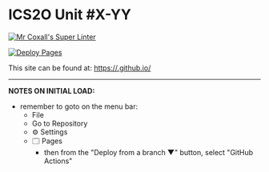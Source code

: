 # ICS2O Unit #X-YY

[![Mr Coxall's Super Linter](https://github.com/ICD2O-Digital-Tech-JackT/Rock-Paper-Scissors/workflows/Mr%20Coxall's%20Super%20Linter/badge.svg)](https://github.com/ICD2O-Digital-Tech-JackT/Rock-Paper-Scissors/actions)

[![Deploy Pages](https://github.com/ICD2O-Digital-Tech-JackT/Rock-Paper-Scissors/workflows/Deploy%20Pages/badge.svg)](https://github.com/ICD2O-Digital-Tech-JackT/Rock-Paper-Scissors/actions)

This site can be found at: [https://<OWNER>.github.io/<REPOSITORY>](https://<OWNER>.github.io/<REPOSITORY>)

---

**NOTES ON INITIAL LOAD:**
- remember to goto on the menu bar:
  - File
  - Go to Repository
  - ⚙ Settings
  - 🗔 Pages
    - then from the "Deploy from a branch ▼" button, select "GitHub Actions"

